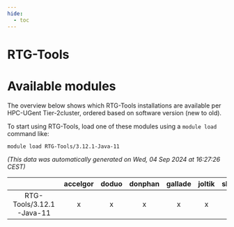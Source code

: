 ```yaml
---
hide:
  - toc
---
```


RTG-Tools
=========

# Available modules


The overview below shows which RTG-Tools installations are available per HPC-UGent Tier-2cluster, ordered based on software version (new to old).

To start using RTG-Tools, load one of these modules using a `module load` command like:

```shell
module load RTG-Tools/3.12.1-Java-11
```

*(This data was automatically generated on Wed, 04 Sep 2024 at 16:27:26 CEST)*  

| |accelgor|doduo|donphan|gallade|joltik|shinx|skitty|
| :---: | :---: | :---: | :---: | :---: | :---: | :---: | :---: |
|RTG-Tools/3.12.1-Java-11|x|x|x|x|x|-|x|
